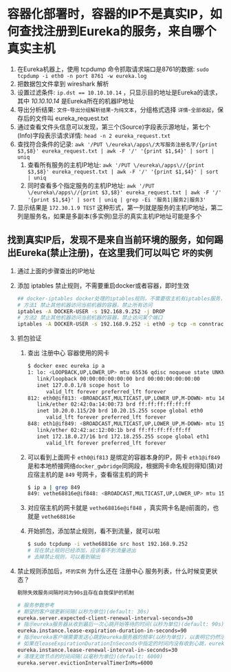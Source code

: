 # 容器化部署时，容器的IP不是真实IP，如何查找注册到Eureka的服务，来自哪个真实主机

1. 在Eureka机器上，使用 tcpdump 命令抓取请求端口是8761的数据: `sudo tcpdump -i eth0 -n port 8761 -w eureka.log`
2. 把数据包文件拿到 wireshark 解析
3. 设置过滤条件: `ip.dst == 10.10.10.14` ，只显示目的地址是Eureka的请求，其中 *10.10.10.14* 是Eureka所在的机器IP地址
4. 导出分析结果: `文件`-`导出分组解析结果`-`为纯文本`，分组格式选择 `详情`-`全部收起`，保存后的文件叫 eureka_request.txt
5. 通过查看文件头信息可以发现，第三个(Source)字段表示源地址，第七个(Info)字段表示请求详情: `head -n 2 eureka_request.txt`
6. 查找符合条件的记录: `awk '/PUT \/eureka\/apps\/大写服务注册名字/{print $3,$8}' eureka_request.txt | awk -F '/' '{print $1,$4}' | sort | uniq`
   1. 查看所有服务的主机IP地址: `awk '/PUT \/eureka\/apps\//{print $3,$8}' eureka_request.txt | awk -F '/' '{print $1,$4}' | sort | uniq`
   2. 同时查看多个指定服务的主机IP地址: `awk '/PUT \/eureka\/apps\//{print $3,$8}' eureka_request.txt | awk -F '/' '{print $1,$4}' | sort | uniq | grep -Ei '服务1|服务2|服务3'`
7. 显示结果是 `172.30.1.9 TEST` 这种形式，第一列就是服务的主机IP地址，第二列是服务名，如果是多副本(多实例)显示的真实主机IP地址可能是多个

## 找到真实IP后，发现不是来自当前环境的服务，如何踢出Eureka(禁止注册)，在这里我们可以叫它 `坏的实例`

1. 通过上面的步骤查出的IP地址
2. 添加 iptables 禁止规则，不需要重启docker或者容器，即时生效

   ```bash
   ## docker-iptables docker处理的iptables规则，不需要宿主机有iptables服务，用法相同. 删除使用 -D
   # 方法1 禁止其他机器访问当前机器的容器，禁止所有访问
   iptables -A DOCKER-USER -s 192.168.9.252 -j DROP
   # 方法2 禁止其他机器访问当前机器的容器，禁止访问某个端口
   iptables -A DOCKER-USER -s 192.168.9.252 -i eth0 -p tcp -m conntrack --ctorigdstport 8761 -j DROP
   ```

3. 抓包验证

   1. 查出 注册中心 容器使用的网卡

      ```bash
      $ docker exec eureka ip a
      1: lo: <LOOPBACK,UP,LOWER_UP> mtu 65536 qdisc noqueue state UNKNOWN qlen 1000
         link/loopback 00:00:00:00:00:00 brd 00:00:00:00:00:00
         inet 127.0.0.1/8 scope host lo
            valid_lft forever preferred_lft forever
      812: eth0@if813: <BROADCAST,MULTICAST,UP,LOWER_UP,M-DOWN> mtu 1450 qdisc noqueue state UP 
         link/ether 02:42:0a:14:00:73 brd ff:ff:ff:ff:ff:ff
         inet 10.20.0.115/20 brd 10.20.15.255 scope global eth0
            valid_lft forever preferred_lft forever
      848: eth1@if849: <BROADCAST,MULTICAST,UP,LOWER_UP,M-DOWN> mtu 1500 qdisc noqueue state UP 
         link/ether 02:42:ac:12:00:1b brd ff:ff:ff:ff:ff:ff
         inet 172.18.0.27/16 brd 172.18.255.255 scope global eth1
            valid_lft forever preferred_lft forever
      ```

   2. 可以看到上面网卡 `eth0@if813` 是绑定的容器本身的IP，网卡 `eth1@if849` 是和本地桥接网络`docker_gwbridge`同网段，根据网卡命名规则得知(猜)对应宿主机的是 `849` 号网卡，查看宿主机的网卡

      ```bash
      $ ip a | grep 849
      849: vethe68816e@if848: <BROADCAST,MULTICAST,UP,LOWER_UP> mtu 1500 qdisc noqueue master docker_gwbridge state UP group default 
      ```

   3. 对应宿主机的网卡就是 `vethe68816e@if848` ，真实网卡名是`@`前面的，也就是 `vethe68816e`

   4. 开始抓包，添加禁止规则，看不到流量，就可以啦

      ```bash
      $ sudo tcpdump -i vethe68816e src host 192.168.9.252
      # 现在禁止规则已经添加，应该看不到流量进出
      # 去掉禁止规则，可以看到输出
      ```

4. 禁止规则添加后，`坏的实例` 为什么还在 注册中心 服务列表，什么时候变更状态？

   ```bash
   剔除失效服务间隔时间为90s且存在自我保护的机制

   # 服务参数参考
   # 期望的客户端更新间隔(以秒为单位)(default: 30s)
   eureka.server.expected-client-renewal-interval-seconds=30
   # 指示eureka服务器从收到最后一次心跳开始等待的时间(以秒为单位)(default: 90s)
   eureka.instance.lease-expiration-duration-in-seconds=90
   # 指示eureka客户端需要发送心跳到eureka服务器的频率(以秒为单位)，以表明它仍然活着。(default: 30s)
   # 如果在leaseExpirationDurationInSeconds中指定的时间内没有收到心跳，eureka服务器将从其视图中删除该实例，通过禁止该实例的流量
   eureka.instance.lease-renewal-interval-in-seconds=30
   # 清理无效节点的时间间隔(以毫秒为单位)(default: 6000)
   eureka.server.evictionIntervalTimerInMs=6000
   ```
